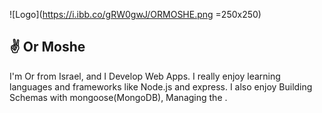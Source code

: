 
![Logo](https://i.ibb.co/gRW0gwJ/ORMOSHE.png =250x250)

## ✌️ Or Moshe
I'm Or from Israel, and I Develop Web Apps.
I really enjoy learning languages and frameworks like Node.js and express.
I also enjoy Building Schemas with mongoose(MongoDB), Managing the .

